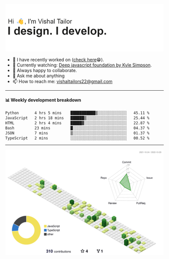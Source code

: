 ![Hi, I'm Vishal Tailor. I design. I develop.](https://github.com/vishaltailors/vishaltailors/blob/main/header.png?raw=true)

- 🔭 I have recently worked on ([check here](https://vishaltailor.com)😁).
- 🎦 Currently watching: [Deep javascript foundation by Kyle Simpson](https://frontendmasters.com/courses/deep-javascript-v3).
- 👯 Always happy to collaborate.
- 💬 Ask me about anything
- 📫 How to reach me: <a href="mailto:vishaltailors22@gmail.com">vishaltailors22@gmail.com</a>

<hr /> 
<h4>📊 Weekly development breakdown</h4>
<!--START_SECTION:waka-->

```text
Python       4 hrs 5 mins    ███████████▒░░░░░░░░░░░░░   45.11 %
JavaScript   2 hrs 18 mins   ██████▒░░░░░░░░░░░░░░░░░░   25.44 %
HTML         2 hrs 4 mins    █████▓░░░░░░░░░░░░░░░░░░░   22.87 %
Bash         23 mins         █░░░░░░░░░░░░░░░░░░░░░░░░   04.37 %
JSON         7 mins          ▒░░░░░░░░░░░░░░░░░░░░░░░░   01.37 %
TypeScript   2 mins          ░░░░░░░░░░░░░░░░░░░░░░░░░   00.52 %
```

<!--END_SECTION:waka-->
<hr /> 

![](./profile-3d-contrib/profile-green-animate.svg)
